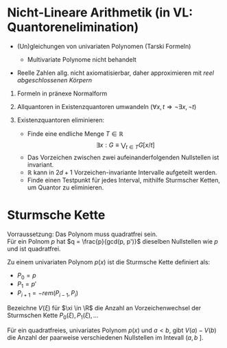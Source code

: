 # Nicht-Lineare Arithmetik (in VL: Quantorenelimination)

* (Un)gleichungen von univariaten Polynomen (Tarski Formeln)
    * Multivariate Polynome nicht behandelt

* Reelle Zahlen allg. nicht axiomatisierbar, daher approximieren mit _reel abgeschlossenen Körpern_

1. Formeln in pränexe Normalform
2. Allquantoren in Existenzquantoren umwandeln ($\forall x, t \Rightarrow \lnot\exists x, \lnot t$)

3. Existenzquantoren eliminieren:
    * Finde eine endliche Menge $T \in \mathbb{R}$
    $$
        \exists x : G \equiv \bigvee_{t\in T} G[x / t]
    $$
    * Das Vorzeichen zwischen zwei aufeinanderfolgenden Nullstellen ist invariant.
    * $\mathbb{R}$ kann in $2 d + 1$ Vorzeichen-invariante Intervalle aufgeteilt werden.
    * Finde einen Testpunkt für jedes Interval, mithilfe Sturmscher Ketten, um Quantor zu eliminieren.
    

# Sturmsche Kette

Vorraussetzung: Das Polynom muss quadratfrei sein. \
Für ein Polnom $p$ hat $q = \frac{p}{gcd(p, p')}$ dieselben Nullstellen wie $p$ und ist quadratfrei.

Zu einem univariaten Polynom $p(x)$ ist die Sturmsche Kette definiert als:
* $P_0 = p$
* $P_1 = p'$
* $P_{i+1} = -rem(P_{i-1},P_i)$

Bezeichne $V(\xi)$ für $\xi \in \R$ die Anzahl an Vorzeichenwechsel der Sturmschen Kette $P_0(\xi),P_1(\xi),\dots$

Für ein quadratfreies, univariates Polynom $p(x)$ und $a<b$, gibt
$V(a)-V(b)$ die Anzahl der paarweise verschiedenen Nullstellen im Intevall $(a,b\ ]$.
